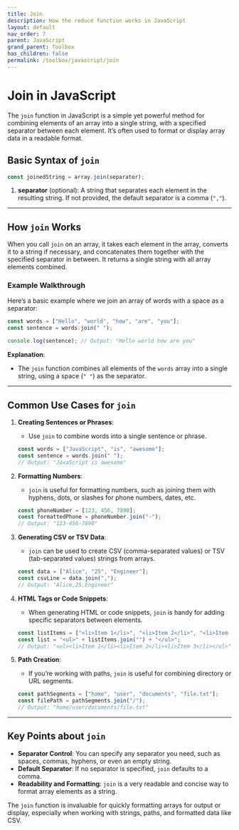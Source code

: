 ```yaml
---
title: Join
description: How the reduce function works in JavaScript
layout: default
nav_order: 7
parent: JavaScript
grand_parent: Toolbox
has_children: false
permalink: /toolbox/javascript/join
---
```


# Join in JavaScript

The `join` function in JavaScript is a simple yet powerful method for combining elements of an array into a single string, with a specified separator between each element. It’s often used to format or display array data in a readable format.

## Basic Syntax of `join`

```javascript
const joinedString = array.join(separator);
```

1. **separator** (optional): A string that separates each element in the resulting string. If not provided, the default separator is a comma (`","`).

---

## How `join` Works

When you call `join` on an array, it takes each element in the array, converts it to a string if necessary, and concatenates them together with the specified separator in between. It returns a single string with all array elements combined.

### Example Walkthrough

Here’s a basic example where we join an array of words with a space as a separator:

```javascript
const words = ["Hello", "world", "how", "are", "you"];
const sentence = words.join(" ");

console.log(sentence); // Output: "Hello world how are you"
```

**Explanation**:

- The `join` function combines all elements of the `words` array into a single string, using a space (`" "`) as the separator.

---

## Common Use Cases for `join`

1. **Creating Sentences or Phrases**:

   - Use `join` to combine words into a single sentence or phrase.

   ```javascript
   const words = ["JavaScript", "is", "awesome"];
   const sentence = words.join(" ");
   // Output: "JavaScript is awesome"
   ```

2. **Formatting Numbers**:

   - `join` is useful for formatting numbers, such as joining them with hyphens, dots, or slashes for phone numbers, dates, etc.

   ```javascript
   const phoneNumber = [123, 456, 7890];
   const formattedPhone = phoneNumber.join("-");
   // Output: "123-456-7890"
   ```

3. **Generating CSV or TSV Data**:

   - `join` can be used to create CSV (comma-separated values) or TSV (tab-separated values) strings from arrays.

   ```javascript
   const data = ["Alice", "25", "Engineer"];
   const csvLine = data.join(",");
   // Output: "Alice,25,Engineer"
   ```

4. **HTML Tags or Code Snippets**:

   - When generating HTML or code snippets, `join` is handy for adding specific separators between elements.

   ```javascript
   const listItems = ["<li>Item 1</li>", "<li>Item 2</li>", "<li>Item 3</li>"];
   const list = "<ul>" + listItems.join("") + "</ul>";
   // Output: "<ul><li>Item 1</li><li>Item 2</li><li>Item 3</li></ul>"
   ```

5. **Path Creation**:

   - If you’re working with paths, `join` is useful for combining directory or URL segments.

   ```javascript
   const pathSegments = ["home", "user", "documents", "file.txt"];
   const filePath = pathSegments.join("/");
   // Output: "home/user/documents/file.txt"
   ```

---

## Key Points about `join`

- **Separator Control**: You can specify any separator you need, such as spaces, commas, hyphens, or even an empty string.
- **Default Separator**: If no separator is specified, `join` defaults to a comma.
- **Readability and Formatting**: `join` is a very readable and concise way to format array elements as a string.

The `join` function is invaluable for quickly formatting arrays for output or display, especially when working with strings, paths, and formatted data like CSV.
